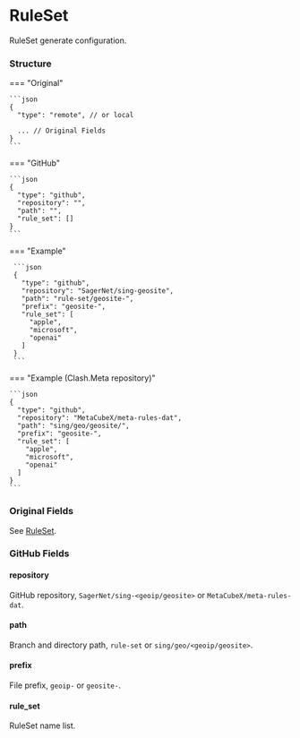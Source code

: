 # RuleSet

RuleSet generate configuration.

### Structure

=== "Original"

    ```json
    {
      "type": "remote", // or local
      
      ... // Original Fields
    }
    ```

=== "GitHub"

    ```json
    {
      "type": "github",
      "repository": "",
      "path": "",
      "rule_set": []
    }
    ```

=== "Example"

     ```json
     {
       "type": "github",
       "repository": "SagerNet/sing-geosite",
       "path": "rule-set/geosite-",
       "prefix": "geosite-",
       "rule_set": [
         "apple",
         "microsoft",
         "openai"
       ]
     }
     ```

=== "Example (Clash.Meta repository)"

    ```json
    {
      "type": "github",
      "repository": "MetaCubeX/meta-rules-dat",
      "path": "sing/geo/geosite/",
      "prefix": "geosite-",
      "rule_set": [
        "apple",
        "microsoft",
        "openai"
      ]
    }
    ```

### Original Fields

See [RuleSet](https://sing-box.sagernet.org/configuration/rule-set/).

### GitHub Fields

#### repository

GitHub repository, `SagerNet/sing-<geoip/geosite>` or `MetaCubeX/meta-rules-dat`.

#### path

Branch and directory path, `rule-set` or `sing/geo/<geoip/geosite>`.

#### prefix

File prefix, `geoip-` or `geosite-`.

#### rule_set

RuleSet name list.
